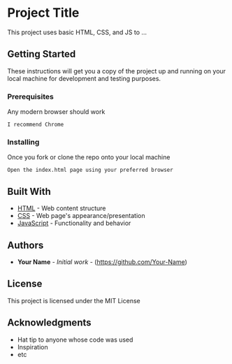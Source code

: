 # Project Title

This project uses basic HTML, CSS, and JS to ...

## Getting Started

These instructions will get you a copy of the project up and running on your local machine for development and testing purposes.

### Prerequisites

Any modern browser should work

```
I recommend Chrome
```

### Installing

Once you fork or clone the repo onto your local machine

```
Open the index.html page using your preferred browser
```

## Built With

- [HTML](https://developer.mozilla.org/en-US/docs/Web/HTML) - Web content structure
- [CSS](https://developer.mozilla.org/en-US/docs/Web/CSS) - Web page's appearance/presentation
- [JavaScript](https://developer.mozilla.org/en-US/docs/Web/JavaScript) - Functionality and behavior

## Authors

- **Your Name** - _Initial work_ - (https://github.com/Your-Name)

## License

This project is licensed under the MIT License

## Acknowledgments

- Hat tip to anyone whose code was used
- Inspiration
- etc
